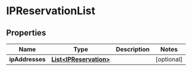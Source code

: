 
# IPReservationList

## Properties
Name | Type | Description | Notes
------------ | ------------- | ------------- | -------------
**ipAddresses** | [**List&lt;IPReservation&gt;**](IPReservation.md) |  |  [optional]



